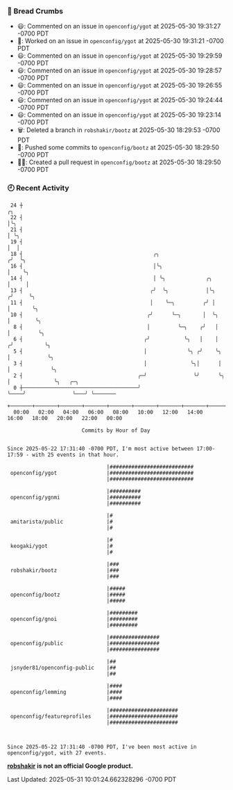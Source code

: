 ### 🍞 Bread Crumbs

 * 😃: Commented on an issue in `openconfig/ygot` at 2025-05-30 19:31:27 -0700 PDT
 * 👀: Worked on an issue in `openconfig/ygot` at 2025-05-30 19:31:21 -0700 PDT
 * 😃: Commented on an issue in `openconfig/ygot` at 2025-05-30 19:29:59 -0700 PDT
 * 😃: Commented on an issue in `openconfig/ygot` at 2025-05-30 19:28:57 -0700 PDT
 * 😃: Commented on an issue in `openconfig/ygot` at 2025-05-30 19:26:55 -0700 PDT
 * 😃: Commented on an issue in `openconfig/ygot` at 2025-05-30 19:24:44 -0700 PDT
 * 😃: Commented on an issue in `openconfig/ygot` at 2025-05-30 19:23:14 -0700 PDT
 * 🗑: Deleted a branch in `robshakir/bootz` at 2025-05-30 18:29:53 -0700 PDT
 * 🚢: Pushed some commits to `openconfig/bootz` at 2025-05-30 18:29:50 -0700 PDT
 * ✍🏼: Created a pull request in `openconfig/bootz` at 2025-05-30 18:29:50 -0700 PDT

### 🕘 Recent Activity
```
 24 ┼                                                                        ╭╮
 22 ┤                                                                        │╰╮
 21 ┤                                                                        │ ╰╮
 19 ┤                                                                        │  │
 18 ┤                                          ╭╮                           ╭╯  ╰╮
 16 ┤                                          │╰╮                          │    ╰╮
 14 ┤                                          │ ╰╮             ╭╮          │     │
 13 ┤                                         ╭╯  ╰╮            │╰╮        ╭╯     ╰╮
 11 ┤                                         │    ╰─╮         ╭╯ │        │       ╰╮
 10 ┤                                        ╭╯      ╰─╮       │  ╰╮       │        ╰╮
  8 ┤                                        │         ╰─╮    ╭╯   │       │         ╰╮
  6 ┤                                       ╭╯           ╰╮   │    │      ╭╯          ╰╮
  5 ┤                                       │             ╰╮ ╭╯    ╰╮     │            ╰╮
  3 ┤                                       │              ╰╮│      │     │             ╰╮
  2 ┤                                     ╭─╯               ╰╯      ╰╮    │              ╰╮   ╭─╮
  0 ┼─────────────────────────────────────╯                          ╰────╯               ╰───╯ ╰───────
    +───────+───────+───────+───────+───────+───────+───────+───────+───────+───────+───────+───────+────
  00:00   02:00   04:00   06:00   08:00   10:00   12:00   14:00   16:00   18:00   20:00   22:00   00:00   

						Commits by Hour of Day


Since 2025-05-22 17:31:40 -0700 PDT, I'm most active between 17:00-17:59 - with 25 events in that hour.

```



```
                                |###########################
 openconfig/ygot                |###########################
                                |###########################

                                |##########
 openconfig/ygnmi               |##########
                                |##########

                                |#
 amitarista/public              |#
                                |#

                                |#
 keogaki/ygot                   |#
                                |#

                                |###
 robshakir/bootz                |###
                                |###

                                |#####
 openconfig/bootz               |#####
                                |#####

                                |#########
 openconfig/gnoi                |#########
                                |#########

                                |################
 openconfig/public              |################
                                |################

                                |##
 jsnyder81/openconfig-public    |##
                                |##

                                |####
 openconfig/lemming             |####
                                |####

                                |######################
 openconfig/featureprofiles     |######################
                                |######################



Since 2025-05-22 17:31:40 -0700 PDT, I've been most active in openconfig/ygot, with 27 events.

```
**[robshakir](mailto:robjs@google.com) is not an official Google product.**  


Last Updated: 2025-05-31 10:01:24.662328296 -0700 PDT
